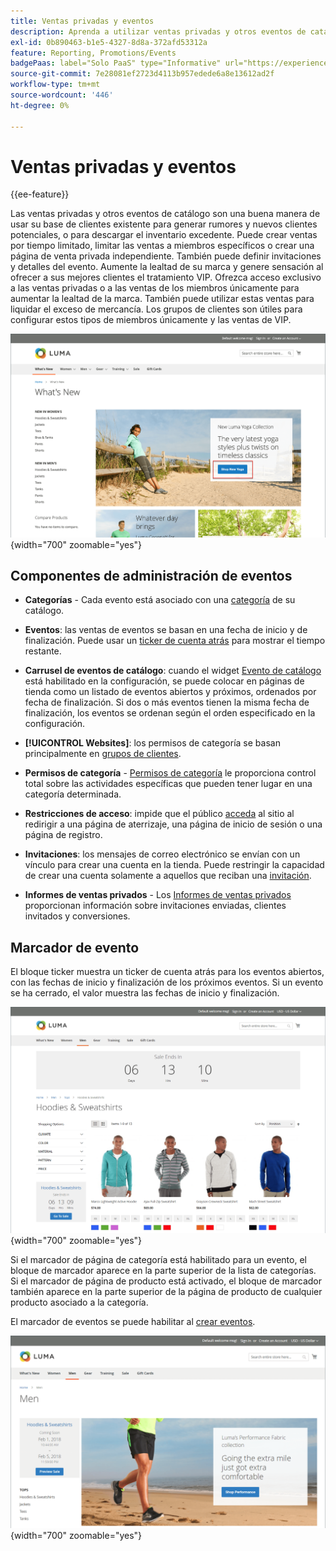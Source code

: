```yaml
---
title: Ventas privadas y eventos
description: Aprenda a utilizar ventas privadas y otros eventos de catálogo para aumentar las ventas a su base de clientes existente y generar rumores y nuevos posibles clientes.
exl-id: 0b890463-b1e5-4327-8d8a-372afd53312a
feature: Reporting, Promotions/Events
badgePaas: label="Solo PaaS" type="Informative" url="https://experienceleague.adobe.com/en/docs/commerce/user-guides/product-solutions" tooltip="Se aplica solo a proyectos de Adobe Commerce en la nube (infraestructura PaaS administrada por Adobe) y a proyectos locales."
source-git-commit: 7e28081ef2723d4113b957edede6a8e13612ad2f
workflow-type: tm+mt
source-wordcount: '446'
ht-degree: 0%

---
```


# Ventas privadas y eventos

{{ee-feature}}

Las ventas privadas y otros eventos de catálogo son una buena manera de usar su base de clientes existente para generar rumores y nuevos clientes potenciales, o para descargar el inventario excedente. Puede crear ventas por tiempo limitado, limitar las ventas a miembros específicos o crear una página de venta privada independiente. También puede definir invitaciones y detalles del evento. Aumente la lealtad de su marca y genere sensación al ofrecer a sus mejores clientes el tratamiento VIP. Ofrezca acceso exclusivo a las ventas privadas o a las ventas de los miembros únicamente para aumentar la lealtad de la marca. También puede utilizar estas ventas para liquidar el exceso de mercancía. Los grupos de clientes son útiles para configurar estos tipos de miembros únicamente y las ventas de VIP.

![Ejemplo de tienda: evento en la página principal](./assets/storefront-event-home-page.png){width="700" zoomable="yes"}

## Componentes de administración de eventos

- **Categorías** - Cada evento está asociado con una [categoría](../catalog/category-create.md) de su catálogo.

- **Eventos**: las ventas de eventos se basan en una fecha de inicio y de finalización. Puede usar un [ticker de cuenta atrás](#event-ticker) para mostrar el tiempo restante.

- **Carrusel de eventos de catálogo**: cuando el widget [Evento de catálogo](../content-design/widget-event-carousel.md) está habilitado en la configuración, se puede colocar en páginas de tienda como un listado de eventos abiertos y próximos, ordenados por fecha de finalización. Si dos o más eventos tienen la misma fecha de finalización, los eventos se ordenan según el orden especificado en la configuración.

- **[!UICONTROL Websites]**: los permisos de categoría se basan principalmente en [grupos de clientes](../customers/customer-groups.md).

- **Permisos de categoría** - [Permisos de categoría](../catalog/category-permissions.md) le proporciona control total sobre las actividades específicas que pueden tener lugar en una categoría determinada.

- **Restricciones de acceso**: impide que el público [acceda](event-configure.md#restrict-access) al sitio al redirigir a una página de aterrizaje, una página de inicio de sesión o una página de registro.

- **Invitaciones**: los mensajes de correo electrónico se envían con un vínculo para crear una cuenta en la tienda. Puede restringir la capacidad de crear una cuenta solamente a aquellos que reciban una [invitación](invitations.md).

- **Informes de ventas privados** - Los [Informes de ventas privados](../getting-started/private-sales-reports.md) proporcionan información sobre invitaciones enviadas, clientes invitados y conversiones.

## Marcador de evento

El bloque ticker muestra un ticker de cuenta atrás para los eventos abiertos, con las fechas de inicio y finalización de los próximos eventos. Si un evento se ha cerrado, el valor muestra las fechas de inicio y finalización.

![Ejemplo de tienda - carrusel de eventos](./assets/storefront-event-ticker-carousel.png){width="700" zoomable="yes"}

Si el marcador de página de categoría está habilitado para un evento, el bloque de marcador aparece en la parte superior de la lista de categorías. Si el marcador de página de producto está activado, el bloque de marcador también aparece en la parte superior de la página de producto de cualquier producto asociado a la categoría.

El marcador de eventos se puede habilitar al [crear eventos](event-create.md).

![Ejemplo de tienda - barra lateral del evento](./assets/storefront-event-sidebar.png){width="700" zoomable="yes"}
